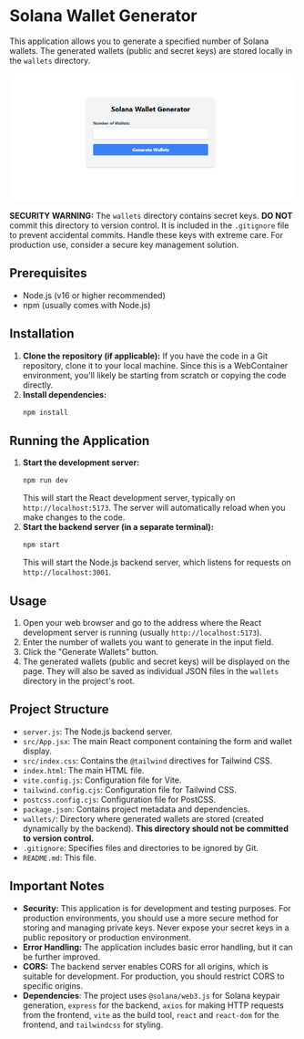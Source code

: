 # Solana Wallet Generator

This application allows you to generate a specified number of Solana wallets. The generated wallets (public and secret keys) are stored locally in the `wallets` directory.

![Solana Wallet Generator](./assets//screenshot.png)

**SECURITY WARNING:** The `wallets` directory contains secret keys. **DO NOT** commit this directory to version control. It is included in the `.gitignore` file to prevent accidental commits. Handle these keys with extreme care. For production use, consider a secure key management solution.

## Prerequisites

- Node.js (v16 or higher recommended)
- npm (usually comes with Node.js)

## Installation

1.  **Clone the repository (if applicable):** If you have the code in a Git repository, clone it to your local machine. Since this is a WebContainer environment, you'll likely be starting from scratch or copying the code directly.
2.  **Install dependencies:**
    ```bash
    npm install
    ```

## Running the Application

1.  **Start the development server:**
    ```bash
    npm run dev
    ```
    This will start the React development server, typically on `http://localhost:5173`. The server will automatically reload when you make changes to the code.
2.  **Start the backend server (in a separate terminal):**
    ```bash
    npm start
    ```
    This will start the Node.js backend server, which listens for requests on `http://localhost:3001`.

## Usage

1.  Open your web browser and go to the address where the React development server is running (usually `http://localhost:5173`).
2.  Enter the number of wallets you want to generate in the input field.
3.  Click the "Generate Wallets" button.
4.  The generated wallets (public and secret keys) will be displayed on the page. They will also be saved as individual JSON files in the `wallets` directory in the project's root.

## Project Structure

- `server.js`: The Node.js backend server.
- `src/App.jsx`: The main React component containing the form and wallet display.
- `src/index.css`: Contains the `@tailwind` directives for Tailwind CSS.
- `index.html`: The main HTML file.
- `vite.config.js`: Configuration file for Vite.
- `tailwind.config.cjs`: Configuration file for Tailwind CSS.
- `postcss.config.cjs`: Configuration file for PostCSS.
- `package.json`: Contains project metadata and dependencies.
- `wallets/`: Directory where generated wallets are stored (created dynamically by the backend). **This directory should not be committed to version control.**
- `.gitignore`: Specifies files and directories to be ignored by Git.
- `README.md`: This file.

## Important Notes

- **Security:** This application is for development and testing purposes. For production environments, you should use a more secure method for storing and managing private keys. Never expose your secret keys in a public repository or production environment.
- **Error Handling:** The application includes basic error handling, but it can be further improved.
- **CORS:** The backend server enables CORS for all origins, which is suitable for development. For production, you should restrict CORS to specific origins.
- **Dependencies**: The project uses `@solana/web3.js` for Solana keypair generation, `express` for the backend, `axios` for making HTTP requests from the frontend, `vite` as the build tool, `react` and `react-dom` for the frontend, and `tailwindcss` for styling.
